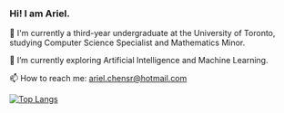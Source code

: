 ### Hi! I am Ariel. 

<!--
**arielchen07/arielchen07** is a ✨ _special_ ✨ repository because its `README.md` (this file) appears on your GitHub profile.

Here are some ideas to get you started:

- 🔭 I’m currently working on ...
- 🌱 I’m currently learning ...
- 👯 I’m looking to collaborate on ...
- 🤔 I’m looking for help with ...
- 💬 Ask me about ...
- 📫 How to reach me: ...
- 😄 Pronouns: ...
- ⚡ Fun fact: ...
-->

🏫 I'm currently a third-year undergraduate at the University of Toronto, studying Computer Science Specialist and Mathematics Minor.

🌱 I’m currently exploring Artificial Intelligence and Machine Learning.

📫 How to reach me: ariel.chensr@hotmail.com

<!--
[![Anurag's GitHub stats](https://github-readme-stats.vercel.app/api?username=arielchen07)](https://github.com/anuraghazra/github-readme-stats)
-->

<!-- Top Languages (Compact) -->
[![Top Langs](https://github-readme-stats.vercel.app/api/top-langs/?username=arielchen07&layout=compact)](https://github.com/anuraghazra/github-readme-stats)
